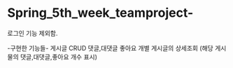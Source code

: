 # Spring_5th_week_teamproject-
로그인 기능 제외함.

-구현한 기능들-
게시글 CRUD
댓글,대댓글
좋아요
개별 게시글의 상세조회 (해당 게시물의 댓글,대댓글,좋아요 개수 표시)
